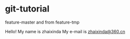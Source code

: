 # git-tutorial
feature-master
and from feature-tmp

Hello!
My name is zhaixinda
My e-mail is zhaixinda@360.cn

